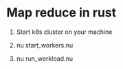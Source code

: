 # Map reduce in rust

1. Start k8s cluster on your machine

2. nu start_workers.nu         

3. nu run_workload.nu     
